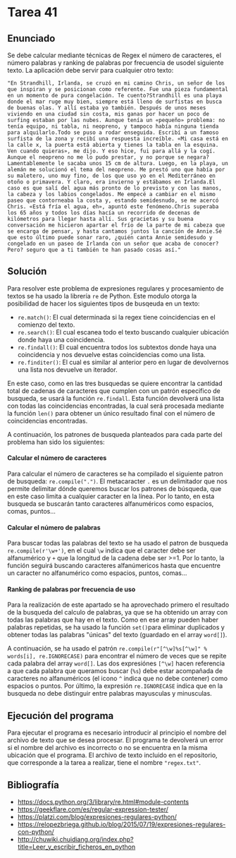 ﻿# Tarea 41

## Enunciado
Se debe calcular mediante técnicas de Regex el número de caracteres, el número palabras y ranking de palabras por frecuencia de usodel siguiente texto. La aplicación debe servir para cualquier otro texto:


`"En Strandhill, Irlanda, se cruzó en mi camino Chris, un señor de los que inspiran y se posicionan como referente. Fue una pieza fundamental en un momento de pura congelación. Te cuento?Strandhill es una playa donde el mar ruge muy bien, siempre está lleno de surfistas en busca de buenas olas. Y allí estaba yo también. Después de unos meses viviendo en una ciudad sin costa, mis ganas por hacer un poco de surfing estaban por las nubes. Aunque tenía un «pequeño» problema: no tenía equipo, ni tabla, ni neopreno, y tampoco había ninguna tienda para alquilarlo.Todo se puso a rodar enseguida. Escribí a un famoso surfista de la zona y recibí una respuesta increíble. «Mi casa está en la calle x, la puerta está abierta y tienes la tabla en la esquina. Ven cuando quieras», me dijo. Y eso hice, fui para allá y la cogí. Aunque el neopreno no me lo pudo prestar, y no porque se negara? Lamentablemente le sacaba unos 15 cm de altura. Luego, en la playa, un alemán me solucionó el tema del neopreno. Me prestó uno que había por su maletero, uno muy fino, de los que uso yo en el Mediterráneo en otoño o primavera. Y claro, era invierno y estábamos en Irlanda.El caso es que salí del agua más pronto de lo previsto y con las manos, la cabeza y los labios congelados. Me empecé a cambiar en el mismo paseo que contorneaba la costa y, estando semidesnudo, se me acercó Chris. «Está fría el agua, eh», apuntó este fenómeno.Chris superaba los 65 años y todos los días hacía un recorrido de decenas de kilómetros para llegar hasta allí. Sus gracietas y su buena conversación me hicieron apartar el frío de la parte de mi cabeza que se encarga de pensar, y hasta cantamos juntos la canción de Annie.Sé que esto último puede sonar raro, ¿quién canta Annie semidesudo y congelado en un paseo de Irlanda con un señor que acaba de conocer? Pero? seguro que a ti también te han pasado cosas así."`

## Solución
Para resolver este problema de expresiones regulares y procesamiento de textos se ha usado la librería `re` de Python. Este modulo otorga la posibilidad de hacer los siguientes tipos de busqeuda en un texto:

- `re.match()`: El cual determinada si la regex tiene coincidencias en el comienzo del texto.
- `re.search()`: El cual escanea todo el texto buscando cualquier ubicación donde haya una coincidencia.
- `re.findall()`: El cual encuentra todos los subtextos donde haya una coincidencia y nos devuelve estas coincidencias como una lista.
- `re.finditer()`: El cual es similar al anterior pero en lugar de devolvernos una lista nos devuelve un iterador.

En este caso, como en las tres busquedas se quiere encontrar la cantidad total de cadenas de caracteres que cumplen con un patrón especifico de busqueda, se usará la función `re.findall`. Esta función devolverá una lista con todas las coincidencias encontradas, la cual será procesada mediante la función `len()` para obtener un único resultado final con el número de coincidencias encontradas.

A continuación, los patrones de busqueda planteados para cada parte del problema han sido los siguientes:

#### Calcular el número de caracteres
Para calcular el número de caracteres se ha compilado el siguiente patron de busqueda: `re.compile(".")`. El metacaracter `.` es un delimitador que nos permite delimitar dónde queremos buscar los patrones de búsqueda, que en este caso limita a cualquier caracter en la línea. Por lo tanto, en esta busqueda se buscarán tanto caracteres alfanuméricos como espacios, comas, puntos...

#### Calcular el número de palabras
Para buscar todas las palabras del texto se ha usado el patron de busqueda `re.compile(r'\w+')`, en el cual `\w` indica que el caracter debe ser alfanumérico y `+` que la longitud de la cadena debe ser >=1. Por lo tanto, la función seguirá buscando caracteres alfanúmericos hasta que encuentre un caracter no alfanumérico como espacios, puntos, comas...

#### Ranking de palabras por frecuencia de uso
Para la realización de este apartado se ha aprovechado primero el resultado de la busqueda del calculo de palabras, ya que se ha obtenido un array con todas las palabras que hay en el texto. Como en ese array pueden haber palabras repetidas, se ha usado la función `set()`para eliminar duplicados y obtener todas las palabras "únicas" del texto (guardado en el array `word[]`). 

A continuación,  se ha usado el patrón `re.compile(r"[^\w]%s[^\w]" % words[i], re.IGNORECASE)` para encontrar el número de veces que se repite cada palabra del array `word[]`. Las dos expresiónes `[^\w]` hacen referencia a que cada palabra que queramos buscar (`%s`) debe estar acompañada de caracteres no alfanuméricos (el icono `^` indica que no debe contener) como espacios o puntos. Por último, la expresión `re.IGNORECASE` indica que en la busqueda no debe distinguir entre palabras mayusculas y minusculas.

## Ejecución del programa

Para ejecutar el programa es necesario introducir al principio el nombre del archivo de texto que se desea procesar. El programa te devolverá un error si el nombre del archivo es incorrecto o no se encuentra en la misma ubicación que el programa. El archivo de texto incluido en el repositorio, que corresponde a la tarea a realizar, tiene el nombre `"regex.txt"`.

## Bibliografía
- https://docs.python.org/3/library/re.html#module-contents
- https://geekflare.com/es/regular-expression-tester/
- https://platzi.com/blog/expresiones-regulares-python/
- https://relopezbriega.github.io/blog/2015/07/19/expresiones-regulares-con-python/
- http://chuwiki.chuidiang.org/index.php?title=Leer_y_escribir_ficheros_en_python



